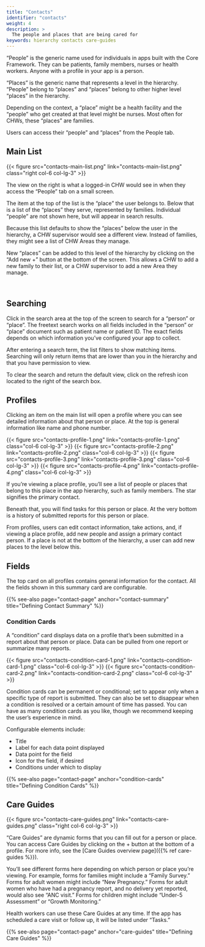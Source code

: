 ```yaml
---
title: "Contacts"
identifier: "contacts"
weight: 4
description: >
  The people and places that are being cared for
keywords: hierarchy contacts care-guides
---
```

<!-- ## Contacts: Person and Family Profiles -->
<!-- TODO Refine screenshots, and add desktop view. -->

“People” is the generic name used for individuals in apps built with the Core Framework. They can be patients, family members, nurses or health workers. Anyone with a profile in your app is a person.

“Places” is the generic name that represents a level in the hierarchy. “People” belong to “places” and “places” belong to other higher level “places” in the hierarchy.

Depending on the context, a “place” might be a health facility and the “people” who get created at that level might be nurses. Most often for CHWs, these “places” are families. 

Users can access their “people” and “places” from the People tab. 

## Main List

{{< figure src="contacts-main-list.png" link="contacts-main-list.png" class="right col-6 col-lg-3" >}}

The view on the right is what a logged-in CHW would see in when they access the “People” tab on a small screen. 

The item at the top of the list is the “place” the user belongs to. Below that is a list of the “places” they serve, represented by families. Individual “people” are not shown here, but will appear in search results. 

Because this list defaults to show the “places” below the user in the hierarchy, a CHW supervisor would see a different view. Instead of families, they might see a list of CHW Areas they manage. 

New “places” can be added to this level of the hierarchy by clicking on the “Add new +” button at the bottom of the screen. This allows a CHW to add a new family to their list, or a CHW supervisor to add a new Area they manage. 

<br clear="all">

## Searching

Click in the search area at the top of the screen to search for a “person” or “place”. The freetext search works on all fields included in the “person” or “place” document such as patient name or patient ID. The exact fields depends on which information you’ve configured your app to collect.

After entering a search term, the list filters to show matching items. Searching will only return items that are lower than you in the hierarchy and that you have permission to view. 

To clear the search and return the default view, click on the refresh icon located to the right of the search box.

## Profiles

Clicking an item on the main list will open a profile where you can see detailed information about that person or place. At the top is general information like name and phone number.

<div class="container">
  <div class="row">
{{< figure src="contacts-profile-1.png" link="contacts-profile-1.png" class="col-6 col-lg-3" >}}
{{< figure src="contacts-profile-2.png" link="contacts-profile-2.png" class="col-6 col-lg-3" >}}
{{< figure src="contacts-profile-3.png" link="contacts-profile-3.png" class="col-6 col-lg-3" >}}
{{< figure src="contacts-profile-4.png" link="contacts-profile-4.png" class="col-6 col-lg-3" >}}
  </div>
</div>

If you’re viewing a place profile, you’ll see a list of people or places that belong to this place in the app hierarchy, such as family members. The star signifies the primary contact.

Beneath that, you will find tasks for this person or place. At the very bottom is a history of submitted reports for this person or place.

From profiles, users can edit contact information, take actions, and, if viewing a place profile, add new people and assign a primary contact person. If a place is not at the bottom of the hierarchy, a user can add new places to the level below this.

## Fields
The top card on all profiles contains general information for the contact. All the fields shown in this summary card are configurable.

{{% see-also page="contact-page" anchor="contact-summary" title="Defining Contact Summary" %}}

### Condition Cards

A “condition” card displays data on a profile that’s been submitted in a report about that person or place. Data can be pulled from one report or summarize many reports.

<div class="container">
  <div class="row">
{{< figure src="contacts-condition-card-1.png" link="contacts-condition-card-1.png" class="col-6 col-lg-3" >}}
{{< figure src="contacts-condition-card-2.png" link="contacts-condition-card-2.png" class="col-6 col-lg-3" >}}
  </div>
</div>

Condition cards can be permanent or conditional; set to appear only when a specific type of report is submitted. They can also be set to disappear when a condition is resolved or a certain amount of time has passed. You can have as many condition cards as you like, though we recommend keeping the user’s experience in mind.

Configurable elements include: 
- Title 
- Label for each data point displayed
- Data point for the field 
- Icon for the field, if desired
- Conditions under which to display

{{% see-also page="contact-page" anchor="condition-cards" title="Defining Condition Cards" %}}

## Care Guides
<!-- todo: Resolve Care Guides vs Actions -->

{{< figure src="contacts-care-guides.png" link="contacts-care-guides.png" class="right col-6 col-lg-3" >}}


“Care Guides” are dynamic forms that you can fill out for a person or place. You can access Care Guides by clicking on the + button at the bottom of a profile. For more info, see the [Care Guides overview page]({{% ref care-guides %}}). 

You’ll see different forms here depending on which person or place you’re viewing. For example, forms for families might include a “Family Survey.” Forms for adult women might include “New Pregnancy.” Forms for adult women who have had a pregnancy report, and no delivery yet reported, would also see “ANC visit.” Forms for children might include “Under-5 Assessment” or “Growth Monitoring.”

Health workers can use these Care Guides at any time. If the app has scheduled a care visit or follow up, it will be listed under “Tasks.” 

{{% see-also page="contact-page" anchor="care-guides" title="Defining Care Guides" %}}

<br clear="all">



<!-- TODO:
## Defining Contact Forms
-->

